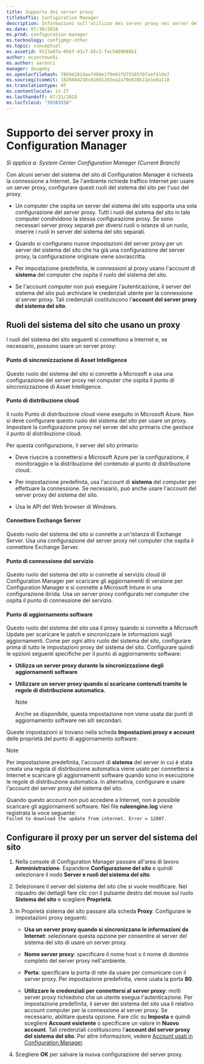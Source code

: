 ```yaml
---
title: Supporto dei server proxy
titleSuffix: Configuration Manager
description: Informazioni sull'utilizzo dei server proxy nei server del sistema del sito di Configuration Manager.
ms.date: 07/30/2018
ms.prod: configuration-manager
ms.technology: configmgr-other
ms.topic: conceptual
ms.assetid: 9123a87a-0b6f-43c7-b5c2-fac5d09686b1
author: aczechowski
ms.author: aaroncz
manager: dougeby
ms.openlocfilehash: 78694282dae7408e1f9e01fd75585f87aef41da7
ms.sourcegitcommit: 1826664216c61691292ea2a79e836b11e1e8a118
ms.translationtype: HT
ms.contentlocale: it-IT
ms.lasthandoff: 07/31/2018
ms.locfileid: "39383556"
---
```

# <a name="proxy-server-support-in-configuration-manager"></a>Supporto dei server proxy in Configuration Manager

*Si applica a: System Center Configuration Manager (Current Branch)*

Con alcuni server del sistema del sito di Configuration Manager è richiesta la connessione a Internet. Se l'ambiente richiede traffico Internet per usare un server proxy, configurare questi ruoli del sistema del sito per l'uso del proxy.  

-   Un computer che ospita un server del sistema del sito supporta una sola configurazione del server proxy. Tutti i ruoli del sistema del sito in tale computer condividono la stessa configurazione proxy. Se sono necessari server proxy separati per diversi ruoli o istanze di un ruolo, inserire i ruoli in server del sistema del sito separati.  

-   Quando si configurano nuove impostazioni del server proxy per un server del sistema del sito che ha già una configurazione del server proxy, la configurazione originale viene sovrascritta.  

-   Per impostazione predefinita, le connessioni al proxy usano l'account di **sistema** del computer che ospita il ruolo del sistema del sito.  

-   Se l'account computer non può eseguire l'autenticazione, il server del sistema del sito può archiviare le credenziali utente per la connessione al server proxy. Tali credenziali costituiscono l'**account del server proxy del sistema del sito**.  



## <a name="site-system-roles-that-use-a-proxy"></a>Ruoli del sistema del sito che usano un proxy

I ruoli del sistema del sito seguenti si connettono a Internet e, se necessario, possono usare un server proxy:  


#### <a name="asset-intelligence-synchronization-point"></a>Punto di sincronizzazione di Asset Intelligence
Questo ruolo del sistema del sito si connette a Microsoft e usa una configurazione del server proxy nel computer che ospita il punto di sincronizzazione di Asset Intelligence.  


#### <a name="cloud-distribution-point"></a>Punto di distribuzione cloud
Il ruolo Punto di distribuzione cloud viene eseguito in Microsoft Azure. Non si deve configurare questo ruolo del sistema del sito per usare un proxy. Impostare la configurazione proxy nel server del sito primario che gestisce il punto di distribuzione cloud.  

Per questa configurazione, il server del sito primario:  

-   Deve riuscire a connettersi a Microsoft Azure per la configurazione, il monitoraggio e la distribuzione del contenuto al punto di distribuzione cloud.  

-   Per impostazione predefinita, usa l'account di **sistema** del computer per effettuare la connessione. Se necessario, può anche usare l'account del server proxy del sistema del sito.  

-   Usa le API del Web browser di Windows.  


#### <a name="exchange-server-connector"></a>Connettore Exchange Server
Questo ruolo del sistema del sito si connette a un'istanza di Exchange Server. Usa una configurazione del server proxy nel computer che ospita il connettore Exchange Server.  


#### <a name="service-connection-point"></a>Punto di connessione del servizio
Questo ruolo del sistema del sito si connette al servizio cloud di Configuration Manager per scaricare gli aggiornamenti di versione per Configuration Manager e si connette a Microsoft Intune in una configurazione ibrida. Usa un server proxy configurato nel computer che ospita il punto di connessione del servizio.  


#### <a name="software-update-point"></a>Punto di aggiornamento software
Questo ruolo del sistema del sito usa il proxy quando si connette a Microsoft Update per scaricare le patch e sincronizzare le informazioni sugli aggiornamenti. Come per ogni altro ruolo del sistema del sito, configurare prima di tutto le impostazioni proxy del sistema del sito. Configurare quindi le opzioni seguenti specifiche per il punto di aggiornamento software:  

-   **Utilizza un server proxy durante la sincronizzazione degli aggiornamenti software**  

-   **Utilizzare un server proxy quando si scaricano contenuti tramite le regole di distribuzione automatica.**  

    > [!Note]  
    > Anche se disponibile, questa impostazione non viene usata dai punti di aggiornamento software nei siti secondari.  

Queste impostazioni si trovano nella scheda **Impostazioni proxy e account** delle proprietà del punto di aggiornamento software.  

> [!NOTE]  
>  Per impostazione predefinita, l'account di **sistema** del server in cui è stata creata una regola di distribuzione automatica viene usato per connettersi a Internet e scaricare gli aggiornamenti software quando sono in esecuzione le regole di distribuzione automatica. In alternativa, configurare e usare l'account del server proxy del sistema del sito. 
>   
>  Quando questo account non può accedere a Internet, non è possibile scaricare gli aggiornamenti software. Nel file **ruleengine.log** viene registrata la voce seguente:  
> `Failed to download the update from internet. Error = 12007.`  



## <a name="configure-the-proxy-for-a-site-system-server"></a>Configurare il proxy per un server del sistema del sito  

1.  Nella console di Configuration Manager passare all'area di lavoro **Amministrazione**. Espandere **Configurazione del sito** e quindi selezionare il nodo **Server e ruoli del sistema del sito**.  

2.  Selezionare il server del sistema del sito che si vuole modificare. Nel riquadro dei dettagli fare clic con il pulsante destro del mouse sul ruolo **Sistema del sito** e scegliere **Proprietà**.  

3.  In Proprietà sistema del sito passare alla scheda **Proxy**. Configurare le impostazioni proxy seguenti:  

    - **Usa un server proxy quando si sincronizzano le informazioni da Internet**: selezionare questa opzione per consentire al server del sistema del sito di usare un server proxy.  

    - **Nome server proxy**: specificare il nome host o il nome di dominio completo del server proxy nell'ambiente.  

    - **Porta**: specificare la porta di rete da usare per comunicare con il server proxy. Per impostazione predefinita, viene usata la porta **80**.  

    - **Utilizzare le credenziali per connettersi al server proxy**: molti server proxy richiedono che un utente esegua l'autenticazione. Per impostazione predefinita, il server del sistema del sito usa il relativo account computer per la connessione al server proxy. Se necessario, abilitare questa opzione. Fare clic su **Imposta** e quindi scegliere **Account esistente** o specificare un valore in **Nuovo account**. Tali credenziali costituiscono l'**account del server proxy del sistema del sito**.  Per altre informazioni, vedere [Account usati in Configuration Manager](/sccm/core/plan-design/hierarchy/accounts).  

4.  Scegliere **OK** per salvare la nuova configurazione del server proxy.  
